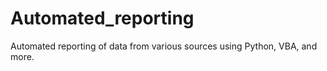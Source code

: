# Automated_reporting
Automated reporting of data from various sources using Python, VBA, and more.
